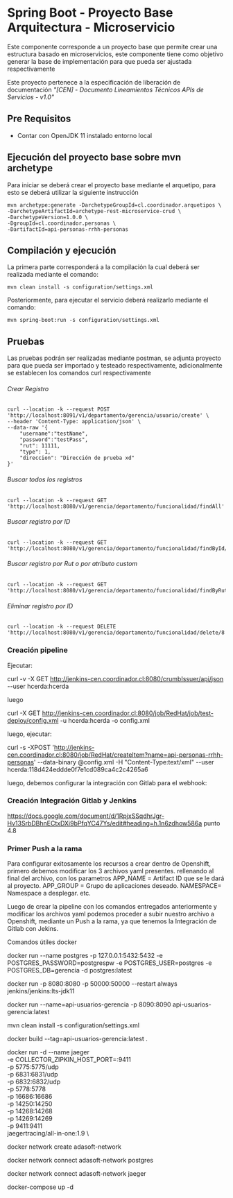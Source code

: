 # Spring Boot - Proyecto Base Arquitectura - Microservicio 

Este componente corresponde a un proyecto base que permite crear una estructura basado en microservicios, este componente tiene como objetivo generar la base de implementación para que pueda ser ajustada respectivamente

Este proyecto pertenece a la especificación de liberación de documentación *"[CEN] - Documento Lineamientos Técnicos APIs de Servicios  - v1.0"*
 
## Pre Requisitos

* Contar con OpenJDK 11 instalado entorno local

## Ejecución del proyecto base sobre mvn archetype
Para iniciar se deberá crear el proyecto base mediante el arquetipo, para esto se deberá utilizar la siguiente instrucción

```
mvn archetype:generate -DarchetypeGroupId=cl.coordinador.arquetipos \
-DarchetypeArtifactId=archetype-rest-microservice-crud \
-DarchetypeVersion=1.0.0 \
-DgroupId=cl.coordinador.personas \
-DartifactId=api-personas-rrhh-personas

```

## Compilación y ejecución
La primera parte corresponderá a la compilación la cual deberá ser realizada mediante el comando:


```
mvn clean install -s configuration/settings.xml
```
Posteriormente, para ejecutar el servicio deberá realizarlo mediante el comando:

```
mvn spring-boot:run -s configuration/settings.xml
```


## Pruebas

Las pruebas podrán ser realizadas mediante postman, se adjunta proyecto para que pueda ser importado y testeado respectivamente, adicionalmente se establecen los comandos curl respectivamente


###### Crear Registro
```
curl --location -k --request POST 'http://localhost:8091/v1/departamento/gerencia/usuario/create' \
--header 'Content-Type: application/json' \
--data-raw '{
    "username":"testName",
    "password":"testPass",
    "rut": 11111,
    "type": 1,
    "direccion": "Dirección de prueba xd"
}'
```

###### Buscar todos los registros
```
curl --location -k --request GET 'http://localhost:8080/v1/gerencia/departamento/funcionalidad/findAll'
```

###### Buscar registro por ID
```
curl --location -k --request GET 'http://localhost:8080/v1/gerencia/departamento/funcionalidad/findById/1'
```

###### Buscar registro por Rut o por atributo custom
```
curl --location -k --request GET 'http://localhost:8080/v1/gerencia/departamento/funcionalidad/findByRut/11111'
```

###### Eliminar registro por ID
```
curl --location -k --request DELETE 'http://localhost:8080/v1/gerencia/departamento/funcionalidad/delete/8'
```

### Creación pipeline

Ejecutar:

curl -v -X GET http://jenkins-cen.coordinador.cl:8080/crumbIssuer/api/json --user hcerda:hcerda

luego

curl -X GET http://jenkins-cen.coordinador.cl:8080/job/RedHat/job/test-deploy/config.xml -u hcerda:hcerda -o config.xml

luego, ejecutar:

curl -s -XPOST 'http://jenkins-cen.coordinador.cl:8080/job/RedHat/createItem?name=api-personas-rrhh-personas' --data-binary @config.xml -H "Content-Type:text/xml" --user hcerda:118d424eddde0f7e1cd089ca4c2c4265a6

luego, debemos configurar la integración con Gitlab para el webhook:

### Creación Integración Gitlab y Jenkins
https://docs.google.com/document/d/1RpjxSSqdhrJgr-Hv13SrbDBhnECtxDXi9bPfqYC47Ys/edit#heading=h.1n6zdhow586a
punto 4.8

### Primer Push a la rama
Para configurar exitosamente los recursos a crear dentro de Openshift,
primero debemos modificar los 3 archivos yaml presentes. rellenando al
final del archivo, con los parametros APP_NAME = Artifact ID que se le
dará al proyecto. APP_GROUP = Grupo de aplicaciones deseado. NAMESPACE= Namespace a desplegar. etc.

Luego de crear la pipeline con los comandos entregados anteriormente y modificar los archivos yaml
podemos proceder a subir nuestro archivo a Openshift, mediante un Push
a la rama, ya que tenemos la Integración de Gitlab con Jekins.






Comandos útiles docker

docker run --name postgres -p 127.0.0.1:5432:5432 -e POSTGRES_PASSWORD=postgrespw -e POSTGRES_USER=postgres -e POSTGRES_DB=gerencia -d postgres:latest

docker run -p 8080:8080 -p 50000:50000 --restart always jenkins/jenkins:lts-jdk11

docker run --name=api-usuarios-gerencia -p 8090:8090 api-usuarios-gerencia:latest

mvn clean install -s configuration/settings.xml

docker build --tag=api-usuarios-gerencia:latest .

docker run -d --name jaeger \
  -e COLLECTOR_ZIPKIN_HOST_PORT=:9411 \
  -p 5775:5775/udp \
  -p 6831:6831/udp \
  -p 6832:6832/udp \
  -p 5778:5778 \
  -p 16686:16686 \
  -p 14250:14250 \
  -p 14268:14268 \
  -p 14269:14269 \
  -p 9411:9411 \
  jaegertracing/all-in-one:1.9 \

docker network create adasoft-network

docker network connect adasoft-network postgres

docker network connect adasoft-network jaeger

docker-compose up -d


